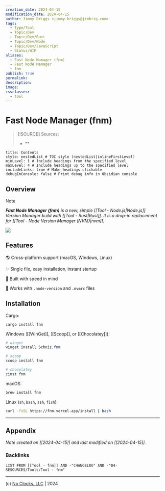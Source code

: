 ```yaml
---
creation_date: 2024-04-15
modification_date: 2024-04-15
author: Jimmy Briggs <jimmy.briggs@jimbrig.com>
tags:
  - Type/Tool
  - Topic/Dev
  - Topic/Dev/Rust
  - Topic/Dev/Node
  - Topic/Dev/JavaScript
  - Status/WIP
aliases:
  - Fast Node Manager (fnm)
  - Fast Node Manager
  - fnm
publish: true
permalink:
description:
image:
cssclasses:
  - tool
---
```



# Fast Node Manager (fnm)

> [!SOURCE] Sources:
> - **

```table-of-contents
title: Contents 
style: nestedList # TOC style (nestedList|inlineFirstLevel)
minLevel: 1 # Include headings from the specified level
maxLevel: 4 # Include headings up to the specified level
includeLinks: true # Make headings clickable
debugInConsole: false # Print debug info in Obsidian console
```

## Overview

> [!NOTE]
> ***Fast Node Manager (fnm)** is a new, simple [[Tool - Node.js|Node.js]] Version Manager build with [[Tool - Rust|Rust]]. It is a drop-in replacement for [[Tool - Node Version Manager (NVM)|nvm]].*

![](https://i.imgur.com/KYCZUB7.png)

## Features

🌎 Cross-platform support (macOS, Windows, Linux)

✨ Single file, easy installation, instant startup

🚀 Built with speed in mind

📂 Works with `.node-version` and `.nvmrc` files

## Installation

Cargo:

```bash
cargo install fnm
```

Windows ([[WinGet]], [[Scoop]], or [[Chocolatey]]):

```powershell
# winget
winget install Schniz.fnm

# scoop
scoop install fnm

# chocolatey
cinst fnm
```

macOS:

```bash
brew install fnm
```

Linux (`sh`, `bash`, `zsh`, `fish`)

```bash
curl -fsSL https://fnm.vercel.app/install | bash
```

***

## Appendix

*Note created on [[2024-04-15]] and last modified on [[2024-04-15]].*

### Backlinks

```dataview
LIST FROM [[Tool - fnm]] AND -"CHANGELOG" AND -"04-RESOURCES/Tools/Tool - fnm"
```

***

(c) [No Clocks, LLC](https://github.com/noclocks) | 2024